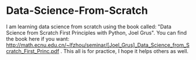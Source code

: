 # Data-Science-From-Scratch
I am learning data science from scratch using the book called: "Data Science from Scratch First Principles with Python, Joel Grus". 
You can find the book here if you want: http://math.ecnu.edu.cn/~lfzhou/seminar/[Joel_Grus]_Data_Science_from_Scratch_First_Princ.pdf .
This all is for practice, I hope it helps others as well.

